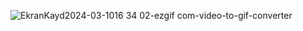 ![EkranKayd2024-03-1016 34 02-ezgif com-video-to-gif-converter](https://github.com/Bahadireray/BubbleSortInJetpackCompose/assets/57098047/8e9f9975-aff7-46f4-907f-fae933ad3af1)
